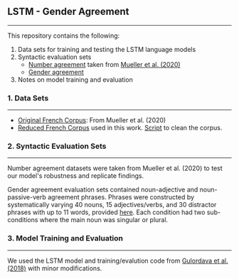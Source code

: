 
## LSTM - Gender Agreement
---
This repository contains the following:
1. Data sets for training and testing the LSTM language models
2. Syntactic evaluation sets 
    * [Number agreement](https://github.com/prisukumaran23/lstm_fr/tree/main/testsets/num_agr) taken from [Mueller et al. (2020)](https://aclanthology.org/2020.acl-main.490/)
    * [Gender agreement](https://github.com/prisukumaran23/lstm_fr/tree/main/testsets) 
3. Notes on model training and evaluation

### 1. Data Sets
---
* [Original French Corpus](https://github.com/prisukumaran23/lstm_fr/tree/main/data/original): From Mueller et al. (2020)
* [Reduced French Corpus](https://github.com/prisukumaran23/lstm_fr/tree/main/data) used in this work. [Script](https://github.com/prisukumaran23/lstm_fr/blob/main/make_clean_corpus.py) to clean the corpus. 

### 2. Syntactic Evaluation Sets
---
Number agreement datasets were taken from Mueller et al. (2020) to test our model's robustness and replicate findings.

Gender agreement evaluation sets contained noun-adjective and noun-passive-verb agreement phrases. Phrases were constructed by systematically varying 40 nouns, 15 adjectives/verbs, and 30
distractor phrases with up to 11 words, provided [here](https://github.com/prisukumaran23/lstm_fr/tree/main/utils_create). Each condition had two sub-conditions where the main noun was singular or plural. 

### 3. Model Training and Evaluation
---
We used the LSTM model and training/evalution code from [Gulordava et al. (2018)](https://github.com/facebookresearch/colorlessgreenRNNs) with minor modifications.
